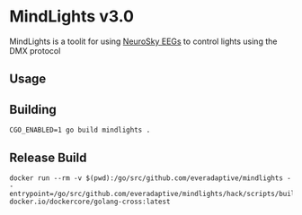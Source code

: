 # MindLights v3.0

MindLights is a toolit for using [NeuroSky EEGs](https://neurosky.com/biosensors/eeg-sensor/) to control lights using the DMX protocol

## Usage

## Building
```
CGO_ENABLED=1 go build mindlights .
```

## Release Build
```
docker run --rm -v $(pwd):/go/src/github.com/everadaptive/mindlights --entrypoint=/go/src/github.com/everadaptive/mindlights/hack/scripts/build.sh docker.io/dockercore/golang-cross:latest
```